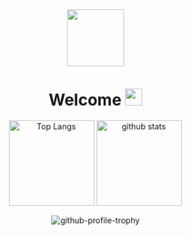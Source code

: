 <div id="header" align="center">
  <img src="https://cdn.discordapp.com/attachments/478479935531646976/1028201095199215656/unknown.png" width="100"/>
  <h1>
  Welcome
  <img src="https://media.giphy.com/media/hvRJCLFzcasrR4ia7z/giphy.gif" width="30px"/>
</h1>
</div>
<div id="header" align="center">
  <p> 
  <img alt="Top Langs" height="150px" src="https://github-readme-stats.vercel.app/api/top-langs/?username=Nuk1o&show_icons=true&theme=dark&layout=compact" />
  <img alt="github stats" height="150px" src="https://github-readme-stats.vercel.app/api?username=Nuk1o&show_icons=true&theme=dark" />
</p>
<img alt="github-profile-trophy" src="https://github-profile-trophy.vercel.app/?username=Nuk1o&theme=dark_lover&column=7" />
</div>
